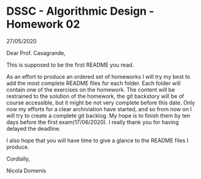 # DSSC - Algorithmic Design  -  Homework 02

27/05/2020

Dear Prof. Casagrande,

This is supposed to be the first README you read.

As an effort to produce an ordered set of homeworks I will try my best to add the most complete README files for each folder. Each folder will contain one of the exercises on the homework. The content will be restrained to the solution of the homework, the git backstory will be of course accessible, but it might be not very complete before this date. Only now my efforts for a clear archiviation have started, and so from now on I will try to create a complete git backlog.
My hope is to finish them by ten days before the first exam(17/06/2020). I really thank you for having delayed the deadline.

I also hope that you will have time to give a glance to the README files I produce.

Cordially,

Nicola Domenis